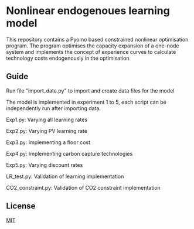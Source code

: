 # Nonlinear endogenoues learning model
This repository contains a Pyomo based constrained nonlinear optimisation program. The program optimises the capacity expansion of a one-node system and implements the concept of experience curves to calculate technology costs endogenously in the optimisation. 

## Guide
Run file "import_data.py" to import and create data files for the model

The model is implemented in experiment 1 to 5, each script can be independently run after importing data.

Exp1.py: Varying all learning rates

Exp2.py: Varying PV learning rate

Exp3.py: Implementing a floor cost

Exp4.py: Implementing carbon capture technologies

Exp5.py: Varying discount rates

LR_test.py: Validation of learning implementation

CO2_constraint.py: Validation of CO2 constraint implementation


## License

[MIT](https://choosealicense.com/licenses/mit/)
